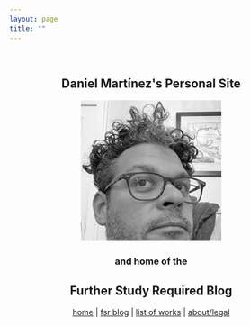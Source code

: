 ```yaml
---
layout: page
title: ""
---
```


<br>

<h2 align="center"> Daniel Martínez's Personal Site </h2> 

<div style="text-align: center"><img src="assets/images/profile.jpg" width = "250" ></div>

<h3 align="center"> and home of the </h3>
<h2 align="center"> Further Study Required Blog </h2>

<center>

  <a href="https://dmartinezphd.github.io/">home</a> | <a href="https://dmartinezphd.github.io/blog">fsr blog</a> | <a href="https://dmartinezphd.github.io/listofworks">list of works</a> | <a href="https://dmartinezphd.github.io/about">about/legal</a> 

</center>
